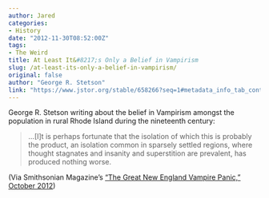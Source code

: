 ```yaml
---
author: Jared
categories:
- History
date: "2012-11-30T08:52:00Z"
tags:
- The Weird
title: At Least It&#8217;s Only a Belief in Vampirism
slug: /at-least-its-only-a-belief-in-vampirism/
original: false
author: "George R. Stetson"
link: "https://www.jstor.org/stable/658266?seq=1#metadata_info_tab_contents"
---
```


George R. Stetson writing about the belief in Vampirism amongst the population in rural Rhode Island during the nineteenth century:

> …[I]t is perhaps fortunate that the isolation of which this is probably the product, an isolation common in sparsely settled regions, where thought stagnates and insanity and superstition are prevalent, has produced nothing worse.

(Via Smithsonian Magazine’s [“The Great New England Vampire Panic,” October 2012](http://www.smithsonianmag.com/history-archaeology/The-Great-New-England-Vampire-Panic-169791986.html?c=y&amp;story=fullstory))

